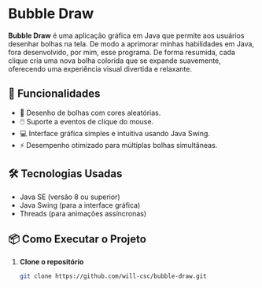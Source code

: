 # Bubble Draw

**Bubble Draw** é uma aplicação gráfica em Java que permite aos usuários desenhar bolhas na tela. De modo a aprimorar minhas habilidades em Java, fora desenvolvido, por mim, esse programa. De forma resumida, cada clique cria uma nova bolha colorida que se expande suavemente, oferecendo uma experiência visual divertida e relaxante.

## 🚀 Funcionalidades

- 🎨 Desenho de bolhas com cores aleatórias.
- 🖱️ Suporte a eventos de clique do mouse.
- 💻 Interface gráfica simples e intuitiva usando Java Swing.
- ⚡ Desempenho otimizado para múltiplas bolhas simultâneas.

## 🛠️ Tecnologias Usadas

- Java SE (versão 8 ou superior)
- Java Swing (para a interface gráfica)
- Threads (para animações assíncronas)

## 📦 Como Executar o Projeto

1. **Clone o repositório**  
   ```bash
   git clone https://github.com/will-csc/bubble-draw.git
